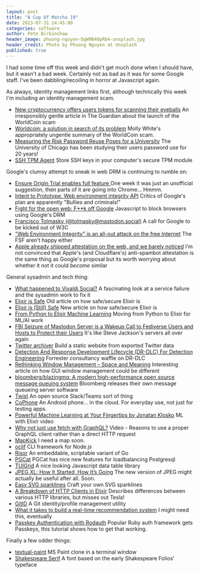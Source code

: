 ```yaml
---
layout: post
title: "A Cup Of Matcha 19"
date: 2023-07-31 14:45:00
categories: software
author: Pete Birkinshaw
header_image: phuong-nguyen-DgW9B48pRb4-unsplash.jpg
header_credit: Photo by Phuong Nguyen at Unsplash
published: true
---
```


I had some time off this week and didn't get much done when I should have, but it wasn't a bad week. Certainly not as bad
as it was for some Google staff. I've been dabbling/recoiling in horror at Javascript again. 

As always, identity management links first, although technically this week I'm including an identity management scam.

* [New cryptocurrency offers users tokens for scanning their eyeballs](https://www.theguardian.com/technology/2023/jul/25/cryptocurrency-eyeballs-worldcoin-chatgpt-openai) An irresponsibly gentle article in The Guardian about the launch of the WorldCoin scam
* [Worldcoin: a solution in search of its problem](https://open.substack.com/pub/mollywhite/p/worldcoin-a-solution-in-search-of) Molly White's appropriately ungentle summary of the WorldCoin scam.
* [Measuring the Risk Password Reuse Poses for a University](https://www.usenix.org/publications/loginonline/measuring-risk-password-reuse-poses-university) The University of Chicago has been studying their users password use for 20 years!
* [SSH TPM Agent](https://github.com/Foxboron/ssh-tpm-agent) Store SSH keys in your computer's secure TPM module

Google's clumsy attempt to sneak in web DRM is continuing to rumble on:

* [Ensure Origin Trial enables full feature ](https://github.com/chromium/chromium/commit/6f47a22906b2899412e79a2727355efa9cc8f5bd) One week it was just an unofficial suggestion, then parts of it are going into Chrome... Hmmm. 
* [Intent to Prototype: Web environment integrity API](https://groups.google.com/a/chromium.org/g/blink-dev/c/Ux5h_kGO22g/m/XCAIgPtxAQAJ) Critics of Google's plan are apparently "Bullies and criminals!"
* [Fight for the open web: F**k off Google](https://github.com/Young-Lord/fight-for-the-open-web) Javascript to block browsers using Google's DRM 
* [Francisco Tolmasky \(@tolmasky@mastodon.social\)](https://mastodon.social/@tolmasky/110780599992085798) A call for Google to be kicked out of W3C
* ["Web Environment Integrity" is an all-out attack on the free Internet](https://www.fsf.org/blogs/community/web-environment-integrity-is-an-all-out-attack-on-the-free-internet) The FSF aren't happy either
* [Apple already shipped attestation on the web, and we barely noticed](https://httptoolkit.com/blog/apple-private-access-tokens-attestation/) I'm not convinced that Apple's (and Cloudflare's) anti-spambot attestation is the same thing as Google's proposal but its worth worrying about whether it not it could *become* similar

General sysadmin and tech thing:

* [What happened to Vivaldi Social?](https://thomasp.vivaldi.net/2023/07/28/what-happened-to-vivaldi-social/) A fascinating look at a service failure and the sysadmin work to fix it
* [Elixir is Safe](https://dockyard.com/blog/2021/03/30/elixir-is-safe) Old article on how safe/secure Elixir is
* [Elixir is \(Still\) Safe](https://paraxial.io/blog/still-safe) New article on how safe/secure Elixir is
* [From Python to Elixir Machine Learning](https://www.thestackcanary.com/from-python-pytorch-to-elixir-nx/) Moving from Python to Elixir for ML/AI work
* [FBI Seizure of Mastodon Server is a Wakeup Call to Fediverse Users and Hosts to Protect their Users](https://www.eff.org/deeplinks/2023/07/fbi-seizure-mastodon-server-wakeup-call-fediverse-users-and-hosts-protect-their) It's like Steve Jackson's servers all over again
* [Twitter archiver](https://tinysubversions.com/twitter-archive/make-your-own/) Build a static website from exported Twitter data
* [Detection And Response Development Lifecycle (DR-DLC) For Detection Engineering](https://www.forrester.com/blogs/announcing-the-detection-and-response-development-lifecycle-dr-dlc-for-detection-engineering/) Forrester consultancy waffle on DR-DLC
* [Rethinking Window Management – Space and Meaning](https://blogs.gnome.org/tbernard/2023/07/26/rethinking-window-management/) Interesting article on how GUI window management could be different
* [bloomberg/blazingmq: A modern high-performance open source message queuing system](https://github.com/bloomberg/blazingmq) Bloomberg releases their own message queueing server software
* [Twist](https://twist.com/) An open source Slack/Teams sort of thing
* [CoPhone](https://cophone.io/) An Android phone... in the cloud. For everyday use, not just for testing apps. 
* [Powerful Machine Learning at Your Fingertips by Jonatan Klosko](https://www.youtube.com/watch?v=VcOvNTxUaIo) ML with Elixir video
* [Why not just use fetch with GraphQL?](https://graphql.wtf/episodes/88-why-not-just-use-fetch-with-graphql) Video - Reasons to use a proper GraphQL client rather than a direct HTTP request 
* [MapKick](https://chartkick.com/mapkick-js) I need a map soon.
* [oclif](https://github.com/oclif/oclif) CLI framework for Node.js
* [Risor](https://risor.io/) An embeddable, scriptable variant of Go
* [PGCat](https://github.com/postgresml/pgcat) PGCat has nice new features for loadbalancing Postgresql
* [TUIGrid](https://ui.toast.com/tui-grid) A nice looking Javascript data table library
* [JPEG XL: How It Started, How It’s Going](https://cloudinary.com/blog/jpeg-xl-how-it-started-how-its-going) The new version of JPEG might actually be useful after all. Soon.
* [Easy SVG sparklines](https://alexplescan.com/posts/2023/07/08/easy-svg-sparklines/) Craft your own SVG sparklines
* [A Breakdown of HTTP Clients in Elixir](https://andrealeopardi.com/posts/breakdown-of-http-clients-in-elixir/) Describes differences between various HTTP libraries, but misses out Tesla!
* [GitID](https://github.com/InderdeepBajwa/gitid) A Git identity/profile management utility
* [What it takes to build a real-time recommendation system](https://www.tinybird.co/blog-posts/real-time-recommendation-system) I might need this, eventually
* [Passkey Authentication with Rodauth](https://janko.io/passkey-authentication-with-rodauth/) Popular Ruby auth framework gets Passkeys, this tutorial shows how to get that working.

Finally a few odder things:

* [textual-paint](https://github.com/1j01/textual-paint) MS Paint clone in a terminal window
* [Shakespeare Serif](https://shkspr.mobi/blog/2023/07/shakespeare-serif-a-new-font-based-on-the-first-folio/) A font based on the early Shakespeare Folios' typeface
